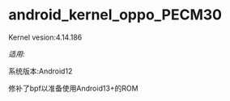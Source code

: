 # android_kernel_oppo_PECM30

Kernel vesion:4.14.186

*适用:*

系统版本:Android12

修补了bpf以准备使用Android13+的ROM



